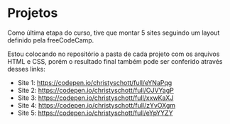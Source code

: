 # Projetos

Como última etapa do curso, tive que montar 5 sites seguindo um layout definido pela freeCodeCamp.

Estou colocando no repositório a pasta de cada projeto com os arquivos HTML e CSS, porém o resultado final também pode ser conferido através desses links:

- Site 1: https://codepen.io/christyschott/full/eYNaPqg
- Site 2: https://codepen.io/christyschott/full/OJVYagP
- Site 3: https://codepen.io/christyschott/full/xxwKaXJ
- Site 4: https://codepen.io/christyschott/full/zYvOXgm
- Site 5: https://codepen.io/christyschott/full/eYpYYZY
